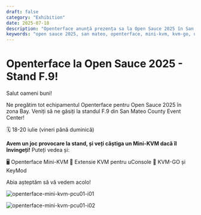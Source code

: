 ```yaml
---
draft: false
category: "Exhibition"
date: 2025-07-18
description: "Openterface anunță prezența sa la Open Sauce 2025 în San Mateo cu standul F.9, cu un joc provocare unde câștigătorii pot câștiga un Mini-KVM."
keywords: "open sauce 2025, san mateo, openterface, mini-kvm, kvm-go, uconsole, game challenge, booth f9, techxartisan"
---
```


# Openterface la Open Sauce 2025 - Stand F.9!

Salut oameni buni!

Ne pregătim tot echipamentul Openterface pentru Open Sauce 2025 în zona Bay. Veniți să ne găsiți la standul F.9 din San Mateo County Event Center!

🗓️ 18-20 iulie (vineri până duminică)

**Avem un joc provocare la stand, și veți câștiga un Mini-KVM dacă îl învingeți!** Puteți vedea și:

🖥️ Openterface Mini-KVM
🧩 Extensie KVM pentru uConsole
🚀 KVM-GO și KeyMod

Abia așteptăm să vă vedem acolo!

![openterface-mini-kvm-pcu01-i01](https://www.crowdsupply.com/img/5364/7e309d7c-e594-480e-9e41-1a4f91aa5364/openterface-mini-kvm-pcu01-i01_jpg_gallery-lg.jpg)

![openterface-mini-kvm-pcu01-i02](https://www.crowdsupply.com/img/d04f/0df6204b-96c7-4786-b1e7-eb082415d04f/openterface-mini-kvm-pcu01-i02_jpg_gallery-lg.jpg)

